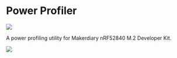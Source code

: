 Power Profiler
==============

[![](https://img.shields.io/pypi/v/power-profiler.svg)](https://pypi.org/project/power-profiler/)

A power profiling utility for Makerdiary nRF52840 M.2 Developer Kit.

![](https://github.com/makerdiary/power-profiler/raw/master/preview.png)
